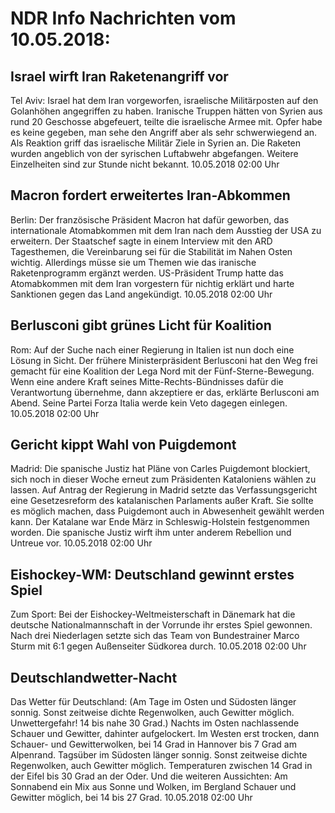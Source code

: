 # NDR Info Nachrichten vom 10.05.2018:


## Israel wirft Iran Raketenangriff vor
Tel Aviv: Israel hat dem Iran vorgeworfen, israelische Militärposten auf den Golanhöhen angegriffen zu haben. Iranische Truppen hätten von Syrien aus rund 20 Geschosse abgefeuert, teilte die israelische Armee mit. Opfer habe es keine gegeben, man sehe den Angriff aber als sehr schwerwiegend an. Als Reaktion griff das israelische Militär Ziele in Syrien an. Die Raketen wurden angeblich von der syrischen Luftabwehr abgefangen. Weitere Einzelheiten sind zur Stunde nicht bekannt. 10.05.2018 02:00 Uhr 

## Macron fordert erweitertes Iran-Abkommen
Berlin: Der französische Präsident Macron hat dafür geworben, das internationale Atomabkommen mit dem Iran nach dem Ausstieg der USA zu erweitern. Der Staatschef sagte in einem Interview mit den ARD Tagesthemen, die Vereinbarung sei für die Stabilität im Nahen Osten wichtig. Allerdings müsse sie um Themen wie das iranische Raketenprogramm ergänzt werden. US-Präsident Trump hatte das Atomabkommen mit dem Iran vorgestern für nichtig erklärt und harte Sanktionen gegen das Land angekündigt. 10.05.2018 02:00 Uhr 

## Berlusconi gibt grünes Licht für Koalition
Rom: Auf der Suche nach einer Regierung in Italien ist nun doch eine Lösung in Sicht. Der frühere Ministerpräsident Berlusconi hat den Weg frei gemacht für eine Koalition der Lega Nord mit der Fünf-Sterne-Bewegung. Wenn eine andere Kraft seines Mitte-Rechts-Bündnisses dafür die Verantwortung übernehme, dann akzeptiere er das, erklärte Berlusconi am Abend. Seine Partei Forza Italia werde kein Veto dagegen einlegen. 10.05.2018 02:00 Uhr 

## Gericht kippt Wahl von Puigdemont
Madrid: Die spanische Justiz hat Pläne von Carles Puigdemont blockiert, sich noch in dieser Woche erneut zum Präsidenten Kataloniens wählen zu lassen. Auf Antrag der Regierung in Madrid setzte das Verfassungsgericht eine Gesetzesreform des katalanischen Parlaments außer Kraft. Sie sollte es möglich machen, dass Puigdemont auch in Abwesenheit gewählt werden kann. Der Katalane war Ende März in Schleswig-Holstein festgenommen worden. Die spanische Justiz wirft ihm unter anderem Rebellion und Untreue vor. 10.05.2018 02:00 Uhr 

## Eishockey-WM: Deutschland gewinnt erstes Spiel
Zum Sport: Bei der Eishockey-Weltmeisterschaft in Dänemark hat die deutsche Nationalmannschaft in der Vorrunde ihr erstes Spiel gewonnen. Nach drei Niederlagen setzte sich das Team von Bundestrainer Marco Sturm mit 6:1 gegen Außenseiter Südkorea durch. 10.05.2018 02:00 Uhr 

## Deutschlandwetter-Nacht
Das Wetter für Deutschland:
(Am Tage im Osten und Südosten länger sonnig. Sonst zeitweise dichte Regenwolken, auch Gewitter möglich. Unwettergefahr! 14 bis nahe 30 Grad.) Nachts im Osten nachlassende Schauer und Gewitter, dahinter aufgelockert. Im Westen erst trocken, dann Schauer- und Gewitterwolken, bei 14 Grad in Hannover bis 7 Grad am Alpenrand. Tagsüber im Südosten länger sonnig. Sonst zeitweise dichte Regenwolken, auch Gewitter möglich. Temperaturen zwischen 14 Grad in der Eifel bis 30 Grad an der Oder. Und die weiteren Aussichten: Am Sonnabend ein Mix aus Sonne und Wolken, im Bergland Schauer und Gewitter möglich, bei 14 bis 27 Grad. 10.05.2018 02:00 Uhr 
